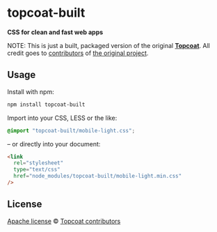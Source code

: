 topcoat-built
=============

**CSS for clean and fast web apps**

NOTE: This is just a built, packaged version of the original **[Topcoat][]**. All credit goes to [contributors](https://github.com/topcoat/topcoat/blob/master/contributors.txt) of [the original project](https://github.com/topcoat/topcoat).

[Topcoat]:  http://topcoat.io




Usage
-----

Install with npm:

```sh
npm install topcoat-built
```

Import into your CSS, LESS or the like:

```css
@import "topcoat-built/mobile-light.css";
```

– or directly into your document:

```html
<link
  rel="stylesheet"
  type="text/css"
  href="node_modules/topcoat-built/mobile-light.min.css"
/>
```




License
-------

[Apache license](https://github.com/topcoat/topcoat/blob/master/LICENSE) © [Topcoat contributors](https://github.com/topcoat/topcoat/blob/master/contributors.txt)
